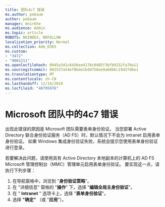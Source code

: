 ```yaml
---
title: 团队4c7 错误
ms.author: pebaum
author: pebaum
manager: mnirkhe
ms.audience: Admin
ms.topic: article
ROBOTS: NOINDEX, NOFOLLOW
localization_priority: Normal
ms.collection: Adm_O365
ms.custom:
- "3472"
- "9001211"
ms.openlocfilehash: 0945a341c6456ee4178c0485f3bfb9232fa78a11
ms.sourcegitcommit: 802537a54ef8bde1bdd758ee9a60b6c19d37d6e1
ms.translationtype: MT
ms.contentlocale: zh-CN
ms.lasthandoff: 12/19/2019
ms.locfileid: "40795976"
---
```

# <a name="4c7-error-in-microsoft-teams"></a>Microsoft 团队中的4c7 错误

出现此错误的原因是 Microsoft 团队需要表单身份验证。 当您部署 Active Directory 联合身份验证服务（AD FS）时，默认情况下不会为 intranet 启用表单身份验证。 如果 Windows 集成身份验证失败，系统会提示您使用表单身份验证进行登录。

若要解决此问题，请使用具有 Active Directory 本地副本的计算机上的 AD FS Microsoft 管理控制台（MMC）管理单元启用表单身份验证。 要实现这一点，请执行下列步骤： 

1. 在导航窗格中，浏览到 "**身份验证策略**"。
2. 在 "详细信息" 窗格的 "**操作**" 下，选择 "**编辑全局主身份验证**"。
3. 在 " **Intranet** " 选项卡上，选择 "**表单身份验证**"。
4. 选择 **"确定"** （或 "**应用**"）。